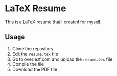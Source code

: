# LaTeX Resume
This is a LaTeX resume that I created for myself.

## Usage
1. Clone the repository
2. Edit the `resume.tex` file
3. Go to overleaf.com and upload the `resume.tex` file
4. Compile the file
5. Download the PDF file